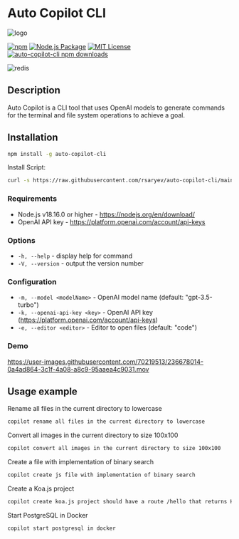 # Auto Copilot CLI
![logo](https://user-images.githubusercontent.com/70219513/236394679-7b1f4ac4-4454-4e91-97ea-41326d1df5b4.png)

[![npm](https://img.shields.io/npm/v/auto-copilot-cli)](https://www.npmjs.com/package/auto-copilot-cli) 
[![Node.js Package](https://github.com/rsaryev/auto-copilot-cli/actions/workflows/npm-publish.yml/badge.svg)](https://github.com/rsaryev/auto-copilot-cli/actions/workflows/npm-publish.yml) 
[![MIT License](https://img.shields.io/badge/license-MIT-blue)](https://github.com/transitive-bullshit/chatgpt-api/blob/main/license)
[![auto-copilot-cli npm downloads](https://img.shields.io/npm/dt/auto-copilot-cli)](https://www.npmjs.com/package/auto-copilot-cli)

![redis](https://user-images.githubusercontent.com/70219513/236693833-46c44c8b-b504-4f64-b377-78b32f4d3c26.gif)


## Description

Auto Copilot is a CLI tool that uses OpenAI models to generate commands for the terminal and file system operations to achieve a goal.

## Installation

```bash
npm install -g auto-copilot-cli
```

Install Script:

```bash
curl -s https://raw.githubusercontent.com/rsaryev/auto-copilot-cli/main/deployment/deploy.bash | bash
```


### Requirements

- Node.js v18.16.0 or higher - https://nodejs.org/en/download/
- OpenAI API key - https://platform.openai.com/account/api-keys

### Options
- ```-h, --help``` - display help for command
- ```-V, --version``` - output the version number

### Configuration
- ```-m, --model <modelName>``` - OpenAI model name (default: "gpt-3.5-turbo")
- ```-k, --openai-api-key <key>``` - OpenAI API key (https://platform.openai.com/account/api-keys)
- ```-e, --editor <editor>``` - Editor to open files (default: "code")

### Demo

https://user-images.githubusercontent.com/70219513/236678014-0a4ad864-3c1f-4a08-a8c9-95aaea4c9031.mov



## Usage example

Rename all files in the current directory to lowercase

```bash
copilot rename all files in the current directory to lowercase
```

Convert all images in the current directory to size 100x100

```bash
copilot convert all images in the current directory to size 100x100
```

Create a file with implementation of binary search

```bash
copilot create js file with implementation of binary search
```

Create a Koa.js project

```bash
copilot create koa.js project should have a route /hello that returns Hello World!
```

Start PostgreSQL in Docker

```bash
copilot start postgresql in docker
```
